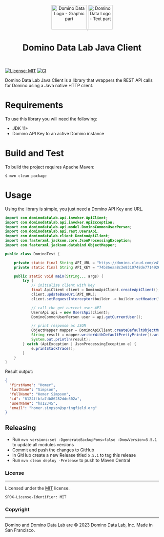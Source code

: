 <div align="center">
    <div style="flex-grow: 1; width: 50vw"> 
<a href="https://www.dominodatalab.com/" alt="Domino Data Lab">
   <img class="spinner" loading="lazy" height="80" width="116" src="https://www.dominodatalab.com/hubfs/NBM/domino-logo-spinner.webp" alt="Domino Data Logo - Graphic part">
   <img loading="lazy" height="80" src="https://www.dominodatalab.com/hubfs/NBM/domino-logo-text.webp" alt="Domino Data Logo - Text part">
</a>
    </div>
 
# Domino Data Lab Java Client
</div>
<br>

[![License: MIT](https://img.shields.io/badge/License-MIT-yellow.svg)](https://opensource.org/licenses/MIT)
[![CI](https://github.com/ksmpartners/domino-java-client/actions/workflows/build.yml/badge.svg)](https://github.com/ksmpartners/domino-java-client/actions/workflows/build.yml)

Domino Data Lab Java Client is a library that wrappers the REST API calls for Domino using a Java native HTTP client.

# Requirements

To use this library you will need the following:

- JDK 11+
- Domino API Key to an active Domino instance

# Build and Test

To build the project requires Apache Maven:

```shell
$ mvn clean package
```

# Usage

Using the library is simple, you just need a Domino API Key and URL.

```java
import com.dominodatalab.api.invoker.ApiClient;
import com.dominodatalab.api.invoker.ApiException;
import com.dominodatalab.api.model.DominoCommonUserPerson;
import com.dominodatalab.api.rest.UsersApi;
import com.dominodatalab.client.DominoApiClient;
import com.fasterxml.jackson.core.JsonProcessingException;
import com.fasterxml.jackson.databind.ObjectMapper;

public class DominoTest {

    private static final String API_URL = "https://domino.cloud.com/v4";
    private static final String API_KEY = "74b86eaa8c3e8310748de7714926b0b6a3866d8eb8c493fdf2d8fed7a520b842";

    public static void main(String... args) {
        try {
            // initialize client with key
            final ApiClient client = DominoApiClient.createApiClient();
            client.updateBaseUri(API_URL);
            client.setRequestInterceptor(builder -> builder.setHeader("X-Domino-Api-Key", API_KEY));

            // call the get current user API
            UsersApi api = new UsersApi(client);
            DominoCommonUserPerson user = api.getCurrentUser();

            // print response as JSON
            ObjectMapper mapper = DominoApiClient.createDefaultObjectMapper();
            String result = mapper.writerWithDefaultPrettyPrinter().writeValueAsString(user);
            System.out.println(result);
        } catch (ApiException | JsonProcessingException e) {
            e.printStackTrace();
        }
    }
}
```

Result output:

```json
{
  "firstName": "Homer",
  "lastName": "Simpson",
  "fullName": "Homer Simpson",
  "id": "6124ffbfa7db86282dde302a",
  "userName": "hs12345",
  "email": "homer.simpson@springfield.org"
}
```

## Releasing

- Run `mvn versions:set -DgenerateBackupPoms=false -DnewVersion=5.5.1` to update all modules versions
- Commit and push the changes to GitHub
- In GitHub create a new Release titled `5.5.1` to tag this release
- Run `mvn clean deploy -Prelease` to push to Maven Central

### License

***
Licensed under the [MIT](https://en.wikipedia.org/wiki/MIT_License) license.

`SPDX-License-Identifier: MIT`

### Copyright

***
Domino and Domino Data Lab are © 2023 Domino Data Lab, Inc. Made in San Francisco. 
